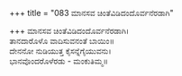 +++
title = "083 ಮಾನಸವ ಚಿಂತೆವಿಡಿದಂದೊರ್ವನೆರಡಾಗಿ"

+++
ಮಾನಸವ ಚಿಂತೆವಿಡಿದಂದೊರ್ವನೆರಡಾಗಿ।  
ತಾನದಾರೊಳೊ ವಾದಿಸುವನಂತೆ ಬಾಯಿಂ॥  
ದೇನನೋ ನುಡಿಯುತ್ತ ಕೈಸನ್ನೆಗೈಯುವನು।  
ಭಾನವೊಂದರೊಳೆರಡು - ಮಂಕುತಿಮ್ಮ॥  
